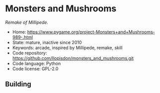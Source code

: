 # Monsters and Mushrooms

_Remake of Millipede._

- Home: https://www.pygame.org/project-Monsters+and+Mushrooms-989-.html
- State: mature, inactive since 2010
- Keywords: arcade, inspired by Millipede, remake, skill
- Code repository: https://github.com/llopisdon/monsters_and_mushrooms.git
- Code language: Python
- Code license: GPL-2.0

## Building
